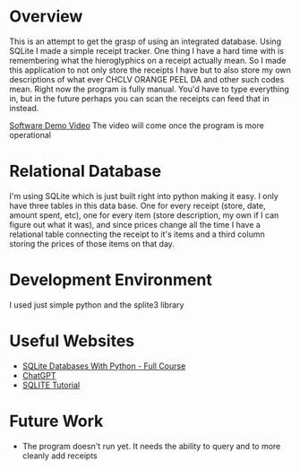 # Overview

This is an attempt to get the grasp of using an integrated database.
Using SQLite I made a simple receipt tracker. One thing I have a hard time with is remembering what the hieroglyphics on a receipt actually mean. So I made this application to not only store the receipts I have but to also store my own descriptions of what ever CHCLV ORANGE PEEL DA and other such codes mean. Right now the program is fully manual. You'd have to type everything in, but in the future perhaps you can scan the receipts can feed that in instead.


[Software Demo Video](http://youtube.link.goes.here) The  video will come once the program is more operational  

# Relational Database

I'm using SQLite which is just built right into python making it easy. 
I only have three tables in this data base. One for every receipt (store, date, amount spent, etc), one for every item (store description, my own if I can figure out what it was), and since prices change all the time I have a relational table connecting the receipt to it's items and a third column storing the prices of those items on that day.

# Development Environment

I used just simple python and the splite3 library

# Useful Websites

- [SQLite Databases With Python - Full Course](https://www.youtube.com/watch?v=byHcYRpMgI4&t=6s)
- [ChatGPT](https://chatgpt.com/)
- [SQLITE Tutorial](https://www.sqlitetutorial.net/)

# Future Work

- The program doesn't run yet. It needs the ability to query and to more cleanly add receipts